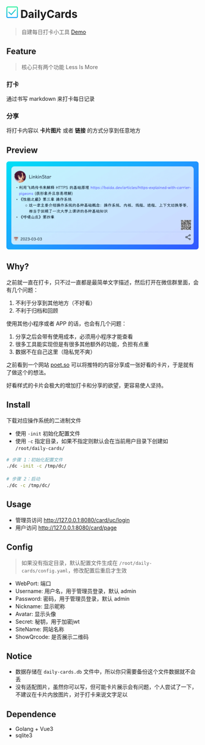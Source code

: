 <h1><img alt="logo" src="docs/img/logo.png" height="30px"> DailyCards</h1>

> 自建每日打卡小工具 [Demo](https://card.linkinstars.com/)

## Feature
> 核心只有两个功能 Less Is More 

### 打卡
通过书写 markdown 来打卡每日记录

### 分享
将打卡内容以 **卡片图片** 或者 **链接** 的方式分享到任意地方

## Preview
![card](/docs/img/card.png)

## Why?
之前就一直在打卡，只不过一直都是最简单文字描述，然后打开在微信群里面，会有几个问题：
1. 不利于分享到其他地方（不好看）
2. 不利于归档和回顾

使用其他小程序或者 APP 的话，也会有几个问题：
1. 分享之后会带有使用成本，必须用小程序才能查看
2. 很多工具能实现但是有很多其他额外的功能，负担有点重
3. 数据不在自己这里（隐私党不爽）

之前看到一个网站 [poet.so](https://poet.so/) 可以将推特的内容分享成一张好看的卡片，于是就有了做这个的想法。

好看样式的卡片会极大的增加打卡和分享的欲望，更容易使人坚持。

## Install
下载对应操作系统的二进制文件

- 使用 `-init` 初始化配置文件
- 使用 `-c` 指定目录，如果不指定则默认会在当前用户目录下创建如 `/root/daily-cards/`

```bash
# 步骤 1：初始化配置文件
./dc -init -c /tmp/dc/

# 步骤 2：启动
./dc -c /tmp/dc/
```

## Usage
- 管理员访问 http://127.0.0.1:8080/card/uc/login
- 用户访问 http://127.0.0.1:8080/card/page

## Config
> 如果没有指定目录，默认配置文件生成在 `/root/daily-cards/config.yaml`，修改配置后重启才生效

- WebPort: 端口
- Username: 用户名，用于管理员登录，默认 admin
- Password: 密码，用于管理员登录，默认 admin
- Nickname: 显示昵称
- Avatar: 显示头像
- Secret: 秘钥，用于加密jwt
- SiteName: 网站名称
- ShowQrcode: 是否展示二维码

## Notice
- 数据存储在 `daily-cards.db` 文件中，所以你只需要备份这个文件数据就不会丢
- 没有适配图片，虽然你可以写，但可能卡片展示会有问题，个人尝试了一下，不建议在卡片内放图片，对于打卡来说文字足以

## Dependence
- Golang + Vue3 
- sqlite3
